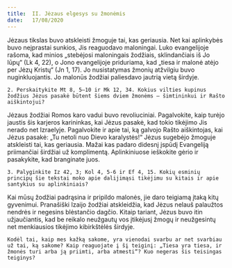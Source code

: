 ```yaml
---
title:  II. Jėzaus elgesys su žmonėmis
date:   17/08/2020
---
```


Jėzaus tikslas buvo atskleisti žmoguje tai, kas geriausia. Net kai aplinkybės buvo neįprastai sunkios, Jis reaguodavo maloningai. Luko evangelijoje rašoma, kad minios „stebėjosi maloningais žodžiais, sklindančiais iš Jo lūpų“ (Lk 4, 22), o Jono evangelijoje priduriama, kad „tiesa ir malonė atėjo per Jėzų Kristų“ (Jn 1, 17). Jo nusistatymas žmonių atžvilgiu buvo nuginkluojantis. Jo malonūs žodžiai paliesdavo jautrią vietą širdyje.

`2. Perskaitykite Mt 8, 5–10 ir Mk 12, 34. Kokius vilties kupinus žodžius Jėzus pasakė būtent šiems dviem žmonėms – šimtininkui ir Rašto aiškintojui?`
														
Jėzaus žodžiai Romos karo vadui buvo revoliuciniai. Pagalvokite, kaip turėjo jaustis šis karjeros karininkas, kai Jėzus pasakė, kad tokio tikėjimo Jis nerado net Izraelyje. Pagalvokite ir apie tai, ką galvojo Rašto aiškintojas, kai Jėzus pasakė: „Tu netoli nuo Dievo karalystės!“ Jėzus sugebėjo žmoguje atskleisti tai, kas geriausia. Mažai kas padaro didesnį įspūdį Evangeliją priimančiai širdžiai už komplimentą. Aplinkiniuose ieškokite gėrio ir pasakykite, kad branginate juos.

`3. Palyginkite Iz 42, 3; Kol 4, 5-6 ir Ef 4, 15. Kokių esminių principų šie tekstai moko apie dalijimąsi tikėjimu su kitais ir apie santykius su aplinkiniais?`
														
Kai mūsų žodžiai padrąsina ir pripildo malonės, jie daro teigiamą įtaką kitų gyvenimui. Pranašiški Izaijo žodžiai atskleidžia, kad Jėzus nelauš palaužtos nendrės ir negesins blėstančio dagčio. Kitaip tariant, Jėzus buvo itin užjaučiantis, kad be reikalo neužgautų vos įtikėjusį žmogų ir neužgesintų net menkiausios tikėjimo kibirkštėlės širdyje.

`Kodėl tai, kaip mes kažką sakome, yra vienodai svarbu ar net svarbiau už tai, ką sakome? Kaip reaguojate į šį teiginį: „Tiesa yra tiesa, ir žmonės turi arba ją priimti, arba atmesti“? Kuo negeras šis teisingas teiginys?`
